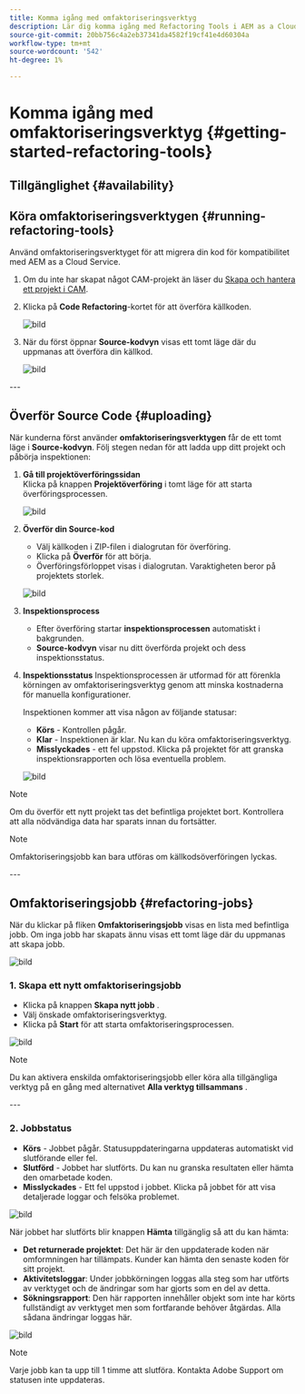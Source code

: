 ```yaml
---
title: Komma igång med omfaktoriseringsverktyg
description: Lär dig komma igång med Refactoring Tools i AEM as a Cloud Service
source-git-commit: 20bb756c4a2eb37341da4582f19cf41e4d60304a
workflow-type: tm+mt
source-wordcount: '542'
ht-degree: 1%

---
```


# Komma igång med omfaktoriseringsverktyg {#getting-started-refactoring-tools}

## Tillgänglighet {#availability}

<!-- Alexandru: duplicate contextualhelp id, drafting this for now

>[!CONTEXTUALHELP]
>id="aemcloud_rs_upload"
>title="Download"
>additional-url="https://experienceleague.adobe.com/docs/experience-manager-cloud-service/content/release-notes/release-notes/release-notes-current.html" text="Release Notes"
>additional-url="https://experience.adobe.com/#/downloads/content/software-distribution/en/aemcloud.html" text="Software Distribution Portal"

-->

## Köra omfaktoriseringsverktygen {#running-refactoring-tools}

Använd omfaktoriseringsverktyget för att migrera din kod för kompatibilitet med AEM as a Cloud Service.

1. Om du inte har skapat något CAM-projekt än läser du [Skapa och hantera ett projekt i CAM](/help/journey-migration/cloud-acceleration-manager/using-cam/getting-started-cam.md#create-project).
1. Klicka på **Code Refactoring**-kortet för att överföra källkoden.

   ![bild](/help/journey-migration/refactoring-tools/assets/rscam1.png)

1. När du först öppnar **Source-kodvyn** visas ett tomt läge där du uppmanas att överföra din källkod.

   ![bild](/help/journey-migration/refactoring-tools/assets/rscam2.png)

&#x200B;---

## Överför Source Code {#uploading}

När kunderna först använder **omfaktoriseringsverktygen** får de ett tomt läge i **Source-kodvyn**. Följ stegen nedan för att ladda upp ditt projekt och påbörja inspektionen:

1. **Gå till projektöverföringssidan**\
   Klicka på knappen **Projektöverföring** i tomt läge för att starta överföringsprocessen.

   ![bild](/help/journey-migration/refactoring-tools/assets/rscam3.png)

1. **Överför din Source-kod**
   - Välj källkoden i ZIP-filen i dialogrutan för överföring.
   - Klicka på **Överför** för att börja.
   - Överföringsförloppet visas i dialogrutan. Varaktigheten beror på projektets storlek.

   ![bild](/help/journey-migration/refactoring-tools/assets/rscam4.png)

1. **Inspektionsprocess**
   - Efter överföring startar **inspektionsprocessen** automatiskt i bakgrunden.
   - **Source-kodvyn** visar nu ditt överförda projekt och dess inspektionsstatus.

1. **Inspektionsstatus** Inspektionsprocessen är utformad för att förenkla körningen av omfaktoriseringsverktyg genom att minska kostnaderna för manuella konfigurationer.

   Inspektionen kommer att visa någon av följande statusar:
   - **Körs** - Kontrollen pågår.
   - **Klar** - Inspektionen är klar. Nu kan du köra omfaktoriseringsverktyg.
   - **Misslyckades** - ett fel uppstod. Klicka på projektet för att granska inspektionsrapporten och lösa eventuella problem.

   ![bild](/help/journey-migration/refactoring-tools/assets/rscam5.png)

>[!NOTE]
>Om du överför ett nytt projekt tas det befintliga projektet bort. Kontrollera att alla nödvändiga data har sparats innan du fortsätter.

>[!NOTE]
>Omfaktoriseringsjobb kan bara utföras om källkodsöverföringen lyckas.

&#x200B;---

## Omfaktoriseringsjobb {#refactoring-jobs}

När du klickar på fliken **Omfaktoriseringsjobb** visas en lista med befintliga jobb. Om inga jobb har skapats ännu visas ett tomt läge där du uppmanas att skapa jobb.

![bild](/help/journey-migration/refactoring-tools/assets/rscam6.png)

### &#x200B;1. Skapa ett nytt omfaktoriseringsjobb

- Klicka på knappen **Skapa nytt jobb** .
- Välj önskade omfaktoriseringsverktyg.
- Klicka på **Start** för att starta omfaktoriseringsprocessen.

![bild](/help/journey-migration/refactoring-tools/assets/rscam7.png)

>[!NOTE]
>Du kan aktivera enskilda omfaktoriseringsjobb eller köra alla tillgängliga verktyg på en gång med alternativet **Alla verktyg tillsammans** .

&#x200B;---

### &#x200B;2. Jobbstatus

- **Körs** - Jobbet pågår. Statusuppdateringarna uppdateras automatiskt vid slutförande eller fel.
- **Slutförd** - Jobbet har slutförts. Du kan nu granska resultaten eller hämta den omarbetade koden.
- **Misslyckades** - Ett fel uppstod i jobbet. Klicka på jobbet för att visa detaljerade loggar och felsöka problemet.

![bild](/help/journey-migration/refactoring-tools/assets/rscam8.png)

När jobbet har slutförts blir knappen **Hämta** tillgänglig så att du kan hämta:

- **Det returnerade projektet**: Det här är den uppdaterade koden när omformningen har tillämpats. Kunder kan hämta den senaste koden för sitt projekt.
- **Aktivitetsloggar**: Under jobbkörningen loggas alla steg som har utförts av verktyget och de ändringar som har gjorts som en del av detta.
- **Sökningsrapport**: Den här rapporten innehåller objekt som inte har körts fullständigt av verktyget men som fortfarande behöver åtgärdas. Alla sådana ändringar loggas här.

![bild](/help/journey-migration/refactoring-tools/assets/rscam9.png)

>[!NOTE]
>Varje jobb kan ta upp till 1 timme att slutföra. Kontakta Adobe Support om statusen inte uppdateras.

